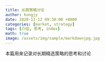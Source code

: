```yaml
---
title: 长期策略讨论
author: kongjy
date: 2020-11-12 09:30:00 +0800
categories: [market, strategy]
tags: [介绍, 思考, index]
math: true
image: /assets/img/sample/markdownjpg.jpg
---
```


本篇用来记录对长期精选策略的思考和讨论
